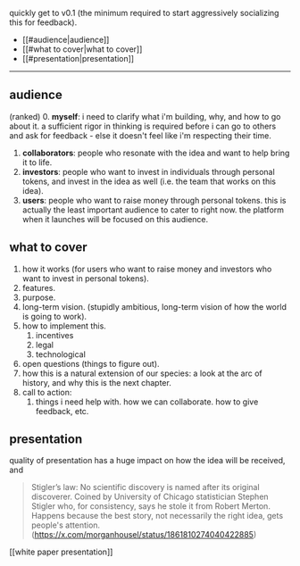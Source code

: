 quickly get to v0.1 (the minimum required to start aggressively socializing this for feedback).

- [[#audience|audience]]
- [[#what to cover|what to cover]]
- [[#presentation|presentation]]

---
## audience
(ranked)
0. **myself**: i need to clarify what i'm building, why, and how to go about it. a sufficient rigor in thinking is required before i can go to others and ask for feedback - else it doesn't feel like i'm respecting their time.
1. **collaborators**: people who resonate with the idea and want to help bring it to life.
2. **investors**: people who want to invest in individuals through personal tokens, and invest in the idea as well (i.e. the team that works on this idea).
3. **users**: people who want to raise money through personal tokens. this is actually the least important audience to cater to right now. the platform when it launches will be focused on this audience.
## what to cover
1. how it works (for users who want to raise money and investors who want to invest in personal tokens).
2. features.
3. purpose.
4. long-term vision. (stupidly ambitious, long-term vision of how the world is going to work).
5. how to implement this.
	1. incentives
	2. legal
	3. technological
6. open questions (things to figure out).
7. how this is a natural extension of our species: a look at the arc of history, and why this is the next chapter.
8. call to action:
	1. things i need help with. how we can collaborate. how to give feedback, etc.
## presentation
quality of presentation has a huge impact on how the idea will be received, and 
> Stigler’s law: No scientific discovery is named after its original discoverer. Coined by University of Chicago statistician Stephen Stigler who, for consistency, says he stole it from Robert Merton. Happens because the best story, not necessarily the right idea, gets people's attention. (https://x.com/morganhousel/status/1861810274040422885)

[[white paper presentation]]